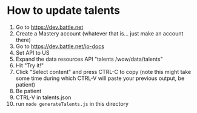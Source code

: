 # How to update talents

1. Go to https://dev.battle.net
2. Create a Mastery account (whatever that is... just make an account there)
3. Go to https://dev.battle.net/io-docs
4. Set API to US
5. Expand the data resources API "talents /wow/data/talents"
6. Hit "Try it!"
7. Click "Select content" and press CTRL-C to copy (note this might take some time during which CTRL-V will paste your previous output, be patient)
8. Be patient
9. CTRL-V in talents.json
10. run `node generateTalents.js` in this directory
